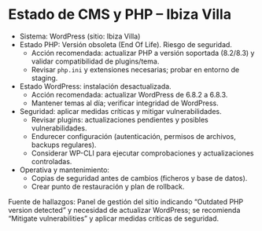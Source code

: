 # Estado de CMS y PHP – Ibiza Villa

- Sistema: WordPress (sitio: Ibiza Villa)
- Estado PHP: Versión obsoleta (End Of Life). Riesgo de seguridad.
  - Acción recomendada: actualizar PHP a versión soportada (8.2/8.3) y validar compatibilidad de plugins/tema.
  - Revisar `php.ini` y extensiones necesarias; probar en entorno de staging.
- Estado WordPress: instalación desactualizada.
  - Acción recomendada: actualizar WordPress de 6.8.2 a 6.8.3.
  - Mantener temas al día; verificar integridad de WordPress.
- Seguridad: aplicar medidas críticas y mitigar vulnerabilidades.
  - Revisar plugins: actualizaciones pendientes y posibles vulnerabilidades.
  - Endurecer configuración (autenticación, permisos de archivos, backups regulares).
  - Considerar WP-CLI para ejecutar comprobaciones y actualizaciones controladas.
- Operativa y mantenimiento:
  - Copias de seguridad antes de cambios (ficheros y base de datos).
  - Crear punto de restauración y plan de rollback.

Fuente de hallazgos: Panel de gestión del sitio indicando “Outdated PHP version detected” y necesidad de actualizar WordPress; se recomienda “Mitigate vulnerabilities” y aplicar medidas críticas de seguridad.